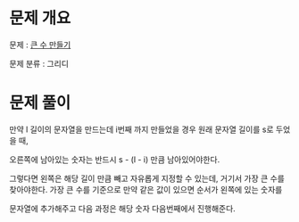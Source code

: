 # 문제 개요

문제 : [큰 수 만들기](https://school.programmers.co.kr/learn/courses/30/lessons/42883)

문제 분류 : 그리디

# 문제 풀이

만약 l 길이의 문자열을 만드는데 i번째 까지 만들었을 경우 원래 문자열 길이를 s로 두었을 때,

오른쪽에 남아있는 숫자는 반드시 s - (l - i) 만큼 남아있어야한다.

그렇다면 왼쪽은 해당 길이 만큼 빼고 자유롭게 지정할 수 있는데, 거기서 가장 큰 수를 찾아야한다. 가장 큰 수를 기준으로 만약 같은 값이 있으면 순서가 왼쪽에 있는 숫자를

문자열에 추가해주고 다음 과정은 해당 숫자 다음번째에서 진행해준다.